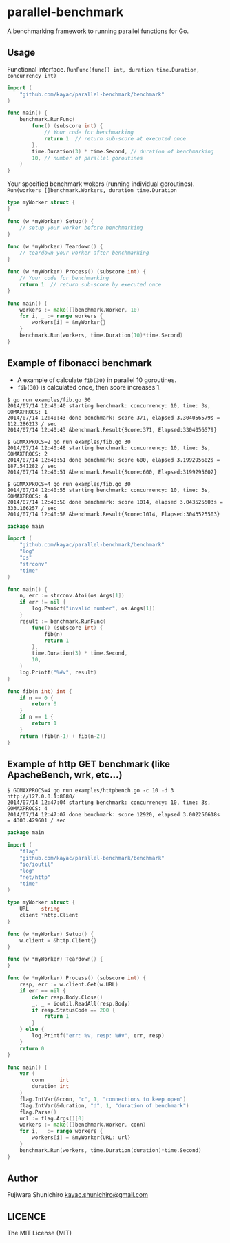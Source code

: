parallel-benchmark
=============

A benchmarking framework to running parallel functions for Go.

Usage
-----

Functional interface.
`RunFunc(func() int, duration time.Duration, concurrency int)`

```go
import (
	"github.com/kayac/parallel-benchmark/benchmark"
)

func main() {
	benchmark.RunFunc(
		func() (subscore int) {
			// Your code for benchmarking
			return 1  // return sub-score at executed once
		},
		time.Duration(3) * time.Second, // duration of benchmarking
		10, // number of parallel goroutines
	)
}
```

Your specified benchmark wokers (running individual goroutines).
`Run(workers []benchmark.Workers, duration time.Duration`

```go
type myWorker struct {
}

func (w *myWorker) Setup() {
	// setup your worker before benchmarking
}

func (w *myWorker) Teardown() {
	// teardown your worker after benchmarking
}

func (w *myWorker) Process() (subscore int) {
	// Your code for benchmarking
	return 1  // return sub-score by executed once
}

func main() {
	workers := make([]benchmark.Worker, 10)
	for i, _ := range workers {
		workers[i] = &myWorker{}
	}
	benchmark.Run(workers, time.Duration(10)*time.Second)
}
```

Example of fibonacci benchmark
------

* A example of calculate `fib(30)` in parallel 10 goroutines.
* `fib(30)` is calculated once, then score increases 1.

```
$ go run examples/fib.go 30
2014/07/14 12:40:40 starting benchmark: concurrency: 10, time: 3s, GOMAXPROCS: 1
2014/07/14 12:40:43 done benchmark: score 371, elapsed 3.304056579s = 112.286213 / sec
2014/07/14 12:40:43 &benchmark.Result{Score:371, Elapsed:3304056579}

$ GOMAXPROCS=2 go run examples/fib.go 30
2014/07/14 12:40:48 starting benchmark: concurrency: 10, time: 3s, GOMAXPROCS: 2
2014/07/14 12:40:51 done benchmark: score 600, elapsed 3.199295602s = 187.541282 / sec
2014/07/14 12:40:51 &benchmark.Result{Score:600, Elapsed:3199295602}

$ GOMAXPROCS=4 go run examples/fib.go 30
2014/07/14 12:40:55 starting benchmark: concurrency: 10, time: 3s, GOMAXPROCS: 4
2014/07/14 12:40:58 done benchmark: score 1014, elapsed 3.043525503s = 333.166257 / sec
2014/07/14 12:40:58 &benchmark.Result{Score:1014, Elapsed:3043525503}
```

```go
package main

import (
	"github.com/kayac/parallel-benchmark/benchmark"
	"log"
	"os"
	"strconv"
	"time"
)

func main() {
	n, err := strconv.Atoi(os.Args[1])
	if err != nil {
		log.Panicf("invalid number", os.Args[1])
	}
	result := benchmark.RunFunc(
		func() (subscore int) {
			fib(n)
			return 1
		},
		time.Duration(3) * time.Second,
		10,
	)
	log.Printf("%#v", result)
}

func fib(n int) int {
	if n == 0 {
		return 0
	}
	if n == 1 {
		return 1
	}
	return (fib(n-1) + fib(n-2))
}
```

Example of http GET benchmark (like ApacheBench, wrk, etc...)
------

```
$ GOMAXPROCS=4 go run examples/httpbench.go -c 10 -d 3 http://127.0.0.1:8080/
2014/07/14 12:47:04 starting benchmark: concurrency: 10, time: 3s, GOMAXPROCS: 4
2014/07/14 12:47:07 done benchmark: score 12920, elapsed 3.002256618s = 4303.429601 / sec
```

```go
package main

import (
	"flag"
	"github.com/kayac/parallel-benchmark/benchmark"
	"io/ioutil"
	"log"
	"net/http"
	"time"
)

type myWorker struct {
	URL    string
	client *http.Client
}

func (w *myWorker) Setup() {
	w.client = &http.Client{}
}

func (w *myWorker) Teardown() {
}

func (w *myWorker) Process() (subscore int) {
	resp, err := w.client.Get(w.URL)
	if err == nil {
		defer resp.Body.Close()
		_, _ = ioutil.ReadAll(resp.Body)
		if resp.StatusCode == 200 {
			return 1
		}
	} else {
		log.Printf("err: %v, resp: %#v", err, resp)
	}
	return 0
}

func main() {
	var (
		conn     int
		duration int
	)
	flag.IntVar(&conn, "c", 1, "connections to keep open")
	flag.IntVar(&duration, "d", 1, "duration of benchmark")
	flag.Parse()
	url := flag.Args()[0]
	workers := make([]benchmark.Worker, conn)
	for i, _ := range workers {
		workers[i] = &myWorker{URL: url}
	}
	benchmark.Run(workers, time.Duration(duration)*time.Second)
}
```

Author
------

Fujiwara Shunichiro <kayac.shunichiro@gmail.com>

LICENCE
-------

The MIT License (MIT)


